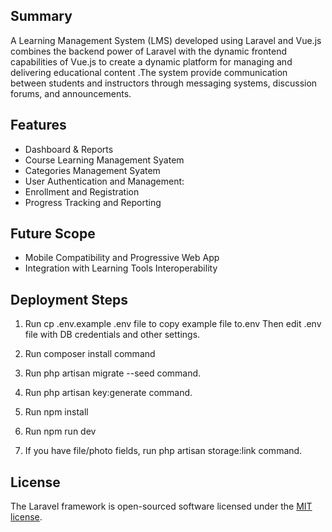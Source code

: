  ## Summary
A Learning Management System (LMS) developed using Laravel and Vue.js combines the backend power of Laravel with the dynamic frontend capabilities of Vue.js to create a dynamic platform for managing and delivering educational content .The system  provide communication between students and instructors through messaging systems, discussion forums, and announcements.



## Features
* Dashboard & Reports
* Course Learning Management Syatem
* Categories Management Syatem
* User Authentication and Management: 
* Enrollment and Registration
* Progress Tracking and Reporting 


## Future Scope
* Mobile Compatibility and Progressive Web App 
* Integration with Learning Tools Interoperability 


## Deployment Steps

1. Run cp .env.example .env file to copy example file to.env
Then edit .env file with DB credentials and other settings.
2. Run composer install command
3. Run php artisan migrate --seed command.

4. Run php artisan key:generate command.
5. Run npm install
6. Run npm run dev
7. If you have file/photo fields, run php artisan storage:link command.
   
## License
The Laravel framework is open-sourced software licensed under the [MIT license](https://opensource.org/licenses/MIT).
